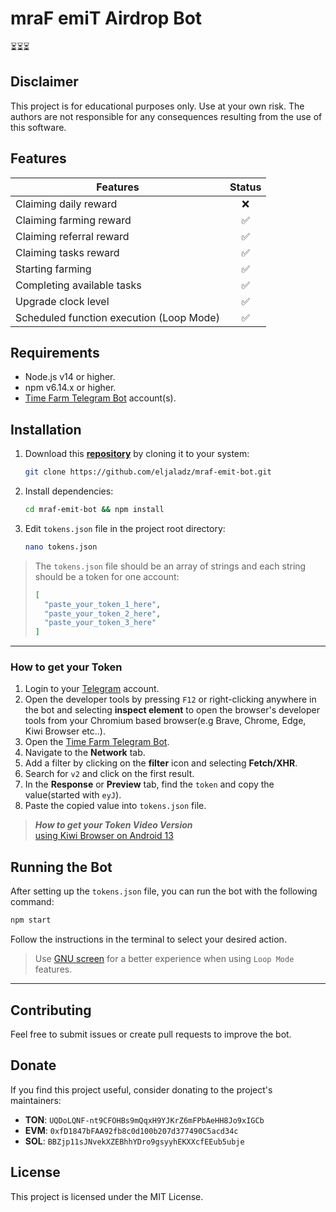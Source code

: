 # mraF emiT Airdrop Bot
⏳⏳⏳
## Disclaimer

This project is for educational purposes only. Use at your own risk. The authors are not responsible for any consequences resulting from the use of this software.

## Features

| Features                                  |   Status  |
| ----------------------------------------- | :-------: |
| Claiming daily reward                     |    ❌     |
| Claiming farming reward                   |    ✅     |
| Claiming referral reward                  |    ✅     |
| Claiming tasks reward                     |    ✅     |
| Starting farming                          |    ✅     |
| Completing available tasks                |    ✅     |
| Upgrade clock level                       |    ✅     |
| Scheduled function execution (Loop Mode)  |    ✅     |

## Requirements
- Node.js v14 or higher.
- npm v6.14.x or higher.
- [Time Farm Telegram Bot](https://t.me/TimeFarmCryptoBot?start=W4OyQGZM5rZK8r88) account(s).

## Installation

1. Download this [**repository**](https://github.com/eljaladz/mraf-emit-bot) by cloning it to your system:

   ```bash
   git clone https://github.com/eljaladz/mraf-emit-bot.git
   ```

2. Install dependencies:

   ```bash
   cd mraf-emit-bot && npm install
   ```

3. Edit `tokens.json` file in the project root directory:

    ```bash
    nano tokens.json
    ```

> The `tokens.json` file should be an array of strings and each string should be a token for one account:
> 
> ```json
> [
>   "paste_your_token_1_here",
>   "paste_your_token_2_here",
>   "paste_your_token_3_here"
> ]
>```

---
### How to get your Token

1. Login to your [Telegram](https://web.telegram.org/) account.
2. Open the developer tools by pressing `F12` or right-clicking anywhere in the bot and selecting **inspect element** to open the browser's developer tools from your Chromium based browser(e.g Brave, Chrome, Edge, Kiwi Browser etc..).
3. Open the [Time Farm Telegram Bot](https://t.me/TimeFarmCryptoBot?start=W4OyQGZM5rZK8r88).
4. Navigate to the **Network** tab.
5. Add a filter by clicking on the **filter** icon and selecting **Fetch/XHR**.
6. Search for `v2` and click on the first result.
7. In the **Response** or **Preview** tab, find the `token` and copy the value(started with `eyJ`).
8. Paste the copied value into `tokens.json` file.

> ***How to get your Token Video Version*** \
> [using Kiwi Browser on Android 13](https://github.com/user-attachments/assets/9cf113aa-a135-4053-9af3-d5601be51173)



## Running the Bot

After setting up the `tokens.json` file, you can run the bot with the following command:

```bash
npm start
```

Follow the instructions in the terminal to select your desired action. 

> Use [GNU screen](https://www.gnu.org/software/screen/) for a better experience when using `Loop Mode` features. 
---

## Contributing

Feel free to submit issues or create pull requests to improve the bot.

## Donate

If you find this project useful, consider donating to the project's maintainers:
- **TON**: `UQDoLQNF-nt9CFOHBs9mQqxH9YJKrZ6mFPbAeHH8Jo9xIGCb`
- **EVM**: `0xfD1847bFAA92fb8c0d100b207d377490C5acd34c`
- **SOL**: `BBZjp11sJNvekXZEBhhYDro9gsyyhEKXXcfEEub5ubje`

## License

This project is licensed under the MIT License.
